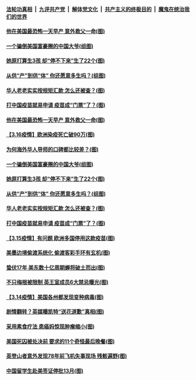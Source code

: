 ####  [法轮功真相](../../../../basic/blob/master/README.md?t=03171731) &nbsp;|&nbsp; [九评共产党](../../../../9ping.md/blob/master/README.md?t=03171731) &nbsp;|&nbsp; [解体党文化](../../../../jtdwh.md/blob/master/README.md?t=03171731)  &nbsp;|&nbsp; [共产主义的终极目的](../../../../gczydzjmd.md/blob/master/README.md?t=03171731) &nbsp;|&nbsp; [魔鬼在统治我们的世界](../../../../mgztzwmdsj.md/blob/master/README.md?t=03171731) 

#### [他在美国最恐怖一天早产 意外救父一命(图)](../pages/p3/965792.md?t=03171731) 

#### [一个骗倒美国富豪圈的中国大爷(组图)](../pages/p3/965738.md?t=03171731) 

#### [她原打算生3孩 却“停不下来”生了22个(图)](../pages/p3/965736.md?t=03171731) 

#### [从供“产”到供“体” 你还愿意多生吗？(组图)](../pages/p3/965685.md?t=03171731) 

#### [华人老老实实按规矩汇款 怎么还被查？(图)](../pages/p3/965666.md?t=03171731) 

#### [打中国疫苗就易申请 疫苗成“门票”了？(图)](../pages/p3/965662.md?t=03171731) 

#### [他在美国最恐怖一天早产 意外救父一命(图)](../pages/p3/965792.md?t=03171731) 

#### [【3.16疫情】欧洲染疫死亡破90万(图)](../pages/p3/965777.md?t=03171731) 

#### [为何海外华人导师的口碑都比较差？(图)](../pages/p3/965757.md?t=03171731) 

#### [一个骗倒美国富豪圈的中国大爷(组图)](../pages/p3/965738.md?t=03171731) 

#### [她原打算生3孩 却“停不下来”生了22个(图)](../pages/p3/965736.md?t=03171731) 

#### [从供“产”到供“体” 你还愿意多生吗？(组图)](../pages/p3/965685.md?t=03171731) 

#### [华人老老实实按规矩汇款 怎么还被查？(图)](../pages/p3/965666.md?t=03171731) 

#### [打中国疫苗就易申请 疫苗成“门票”了？(图)](../pages/p3/965662.md?t=03171731) 

#### [【3.15疫情】有问题 欧洲多国停用这款疫苗(图)](../pages/p3/965661.md?t=03171731) 

#### [美墨边境偷渡系统化 偷渡客彩手环有玄机(图)](../pages/p3/965652.md?t=03171731) 

#### [蛰伏17年 美东数十亿周期蝉将破土而出(图)](../pages/p3/965649.md?t=03171731) 


#### [不只梅根被限制 英王室成员6大禁忌曝光(图)](../pages/p3/965585.md?t=03171731) 


#### [【3.14疫情】美国各州都发现变种病毒(图)](../pages/p3/965577.md?t=03171731) 

#### [剧情翻转？英媒曝凯特“送花道歉”真相(图)](../pages/p3/965521.md?t=03171731) 

#### [采用素食疗法 患癌妈惊现肿瘤缩小(图)](../pages/p3/965574.md?t=03171731) 

#### [美国死囚被处决前 要求的11个奇怪最后晚餐(图)](../pages/p3/965021.md?t=03171731) 

#### [英登山者意外发现78年前飞机失事现场 残骸遍野(图)](../pages/p3/965524.md?t=03171731) 

#### [中国留学生赴美签证停批13月(图)](../pages/p3/965523.md?t=03171731) 

